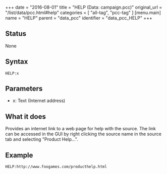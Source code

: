 +++
date = "2016-08-01"
title = "HELP (Data: campaign.pcc)"
original_url = "/list/data/pcc.html#help"
categories = [ "all-tag", "pcc-tag" ]
[menu.main]
    name = "HELP"
    parent = "data_pcc"
    identifier = "data_pcc_HELP"
+++

## Status

None

## Syntax

`HELP:x`

## Parameters

-   x: Text (Internet address)



What it does
------------

Provides an internet link to a web page for help with the source. The
link can be accessed in the GUI by right clicking the source name in the
source tab and selecting "Product Help...".

Example
-------

`HELP:http://www.foogames.com/producthelp.html`

